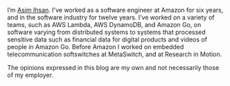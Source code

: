 I’m [Asim Ihsan](https://asim.ihsan.io). I've worked as a software engineer at
Amazon for six years, and in the software industry for twelve years. I’ve worked
on a variety of teams, such as AWS Lambda, AWS DynamoDB, and Amazon Go, on
software varying from distributed systems to systems that processed sensitive data
such as financial data for digital products and videos of people in Amazon Go.
Before Amazon I worked on embedded telecommunication softswitches at
MetaSwitch, and at Research in Motion.

The opinions expressed in this blog are my own and not necessarily those of my employer.